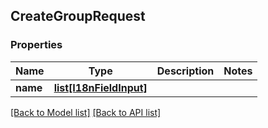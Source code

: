 ## CreateGroupRequest

### Properties
Name | Type | Description | Notes
------------ | ------------- | ------------- | -------------
**name** | [**list[I18nFieldInput]**](#I18nFieldInput) |  | 

[[Back to Model list]](#documentation-for-models) [[Back to API list]](#documentation-for-api-endpoints)



